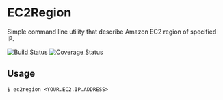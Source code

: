 # EC2Region

Simple command line utility that describe Amazon EC2 region of specified IP.

[![Build Status](https://travis-ci.org/buzztaiki/ec2region.png?branch=master)](https://travis-ci.org/buzztaiki/ec2region)
[![Coverage Status](https://coveralls.io/repos/buzztaiki/ec2region/badge.png?branch=master)](https://coveralls.io/r/buzztaiki/ec2region?branch=master)


## Usage

    $ ec2region <YOUR.EC2.IP.ADDRESS>
